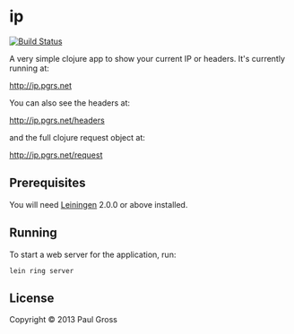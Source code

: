 # ip

[![Build Status](https://travis-ci.org/pgr0ss/ip.png)](https://travis-ci.org/pgr0ss/ip)

A very simple clojure app to show your current IP or headers. It's currently running at:

http://ip.pgrs.net

You can also see the headers at:

http://ip.pgrs.net/headers

and the full clojure request object at:

http://ip.pgrs.net/request

## Prerequisites

You will need [Leiningen][1] 2.0.0 or above installed.

[1]: https://github.com/technomancy/leiningen

## Running

To start a web server for the application, run:

    lein ring server

## License

Copyright © 2013 Paul Gross
